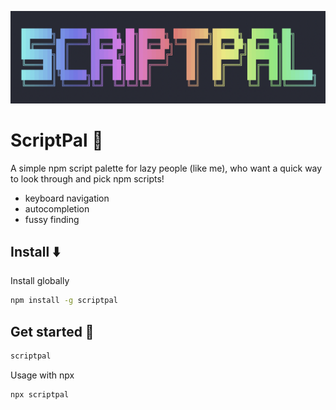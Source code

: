 <p align="center">
  <img width="580" src="assets/logo.png" alt="Script Palette">
</p>

# ScriptPal 🤘

A simple npm script palette for lazy people (like me), who want a quick way to look through and pick npm scripts!

- keyboard navigation
- autocompletion
- fussy finding

## Install ⬇️

Install globally

```bash
npm install -g scriptpal
```

## Get started 🏁

```bash
scriptpal
```

Usage with npx

```bash
npx scriptpal
```
